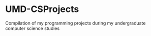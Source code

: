 # UMD-CSProjects
Compilation of my programming projects during my undergraduate computer science studies
